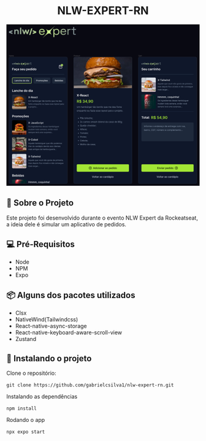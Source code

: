<h1 align="center">NLW-EXPERT-RN</h1>

<div align="center">
    <img src="./screenshots/screens.png" width="600px"/>
</div>

##

## 💬 Sobre o Projeto
Este projeto foi desenvolvido durante o evento NLW Expert da Rockeatseat, a ideia dele é simular um aplicativo de pedidos.

## 💻 Pré-Requisitos
- Node
- NPM
- Expo

## 📦 Alguns dos pacotes utilizados
- Clsx
- NativeWind(Tailwindcss)
- React-native-async-storage
- React-native-keyboard-aware-scroll-view
- Zustand

## 🚀 Instalando o projeto
Clone o repositório:
```
git clone https://github.com/gabrielcsilva1/nlw-expert-rn.git
```

Instalando as dependências
```
npm install
```

Rodando o app
```
npx expo start
```